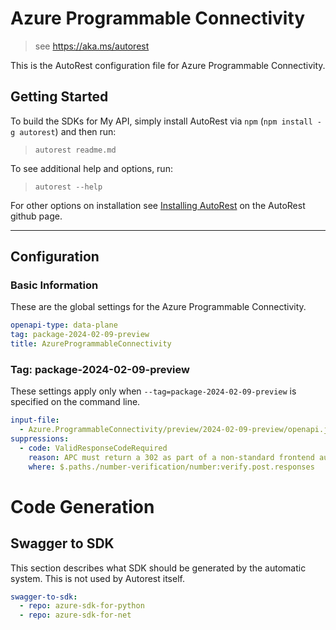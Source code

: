 # Azure Programmable Connectivity

> see https://aka.ms/autorest

This is the AutoRest configuration file for Azure Programmable Connectivity.

## Getting Started

To build the SDKs for My API, simply install AutoRest via `npm` (`npm install -g autorest`) and then run:

> `autorest readme.md`

To see additional help and options, run:

> `autorest --help`

For other options on installation see [Installing AutoRest](https://aka.ms/autorest/install) on the AutoRest github page.

---

## Configuration

### Basic Information

These are the global settings for the Azure Programmable Connectivity.

```yaml
openapi-type: data-plane
tag: package-2024-02-09-preview
title: AzureProgrammableConnectivity
```

### Tag: package-2024-02-09-preview

These settings apply only when `--tag=package-2024-02-09-preview` is specified on the command line.

```yaml $(tag) == 'package-2024-02-09-preview'
input-file:
  - Azure.ProgrammableConnectivity/preview/2024-02-09-preview/openapi.json
suppressions:
  - code: ValidResponseCodeRequired
    reason: APC must return a 302 as part of a non-standard frontend authentication flow
    where: $.paths./number-verification/number:verify.post.responses
```

# Code Generation

## Swagger to SDK

This section describes what SDK should be generated by the automatic system.
This is not used by Autorest itself.

``` yaml $(swagger-to-sdk)
swagger-to-sdk:
  - repo: azure-sdk-for-python
  - repo: azure-sdk-for-net
```
